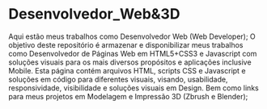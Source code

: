 # Desenvolvedor_Web&3D   
Aqui estão meus trabalhos como Desenvolvedor Web (Web Developer); 
O objetivo deste repositório é armazenar e disponibilizar meus trabalhos como Desenvolvedor de Páginas Web em HTML5+CSS3 e Javascript com soluções visuais para os mais diversos propósitos e aplicações inclusive Mobile.
Esta página contém arquivos HTML, scripts CSS e Javascript e soluções em código para diferentes visuais, visando, usabilidade, responsividade, visibilidade e soluções visuais em Design.
Bem como links para meus projetos em Modelagem e Impressão 3D (Zbrush e Blender);
